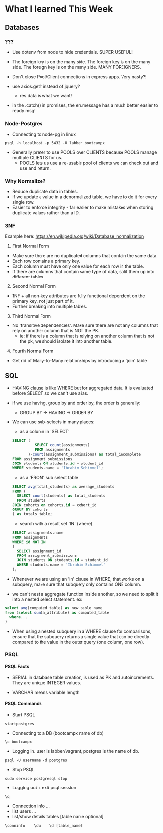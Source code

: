 # What I learned This Week

## Databases

### ???

  * Use dotenv from node to hide credentials.  SUPER USEFUL!

  * The foreign key is on the many side. The foreign key is on the many side. The foreign key is on the many side.  MANY FOREIGNERS.

  * Don't close Pool/Client connections in express apps.  Very nasty?!

  * use axios.get? instead of jquery?
    - res.data is what we want!
  
  * in the .catch() in promises, the err.message has a much better easier to ready msg!

### Node-Postgres

  * Connecting to node-pg in linux 

  ```
  psql -h localhost -p 5432 -U labber bootcampx
  ```

  * Generally prefer to use POOLS over CLIENTS because POOLS manage multiple CLIENTS for us. 
    - POOLS lets us use a re-usable pool of clients we can check out and use and return.


### Why Normalize?

* Reduce duplicate data in tables.
* If we update a value in a denormalized table, we have to do it for every single row.
* Easier to enforce integrity - far easier to make mistakes when storing duplicate values rather than a ID.

### 3NF

Example here: https://en.wikipedia.org/wiki/Database_normalization

1. First Normal Form
  * Make sure there are no duplicated columns that contain the same data.
  * Each row contains a primary key.
  * Each column must have only one value for each row in the table.
  * If there are columns that contain same type of data, split them up into different tables.

2. Second Normal Form
  * 1NF + all non-key attributes are fully functional dependent on the primary key, not just part of it.
  * Further breaking into multiple tables.

3. Third Normal Form
  * No 'transitive dependencies'.  Make sure there are not any columns that rely on another column that is NOT the PK.
    * ie: if there is a column that is relying on another column that is not the pk, we should isolate it into another table.

4. Fourth Normal Form
  * Get rid of Many-to-Many relationships by introducing a 'join' table

## SQL

* HAVING clause is like WHERE but for aggregated data.  It is evaluated before SELECT so we can't use alias.

* if we use having, group by and order by, the order is generally:
  - GROUP BY -> HAVING -> ORDER BY

* We can use sub-selects in many places:
  * as a column in 'SELECT'
  ```sql
  SELECT (
            SELECT count(assignments)
            FROM assignments
         )-count(assignment_submissions) as total_incomplete
  FROM assignment_submissions
  JOIN students ON students.id = student_id
  WHERE students.name = 'Ibrahim Schimmel';
  ``` 
  
  * as a 'FROM' sub select table
  ```sql
  SELECT avg(total_students) as average_students
  FROM (
    SELECT count(students) as total_students
    FROM students
  JOIN cohorts on cohorts.id = cohort_id
  GROUP BY cohorts
  ) as totals_table;
  ```

  * search with a result set 'IN' (where)
  ```sql
  SELECT assignments.name
  FROM assignments 
  WHERE id NOT IN
  (
    SELECT assignment_id
    FROM assignment_submissions
    JOIN students ON students.id = student_id
    WHERE students.name = 'Ibrahim Schimmel'
  );
  ```

* Whenever we are using an 'in' clause in  WHERE, that works on a subquery, make sure that subquery only contains ONE column.

* we can't nest a aggregate function inside another, so we need to split it into a nested select statement.  ex:

```sql
select avg(computed_table) as new_table_name
from (select sum(a_attribute) as computed_table
  where...
)
```

* When using a nested subquery in a WHERE clause for comparisons, ensure that the subquery returns a single value that can be directly compared to the value in the outer query (one column, one row).

### PSQL

#### PSQL Facts

* SERIAL in database table creation, is used as PK and autoincrements.  They are unique INTEGER values.

* VARCHAR means variable length

#### PSQL Commands

* Start PSQL

```
startpostgres
```

* Connecting to a DB (bootcampx name of db)

```
\c bootcampx
```

* Logging in.  user is labber/vagrant, postgres is the name of db.

```
psql -U username -d postgres
```

* Stop PSQL

```
sudo service postgresql stop
```

* Logging out + exit psql session

```
\q
```

* Connection info ... 
* list users ... 
* list/show details tables [table name optional]

```
\conninfo    \du    \d [table_name]
```